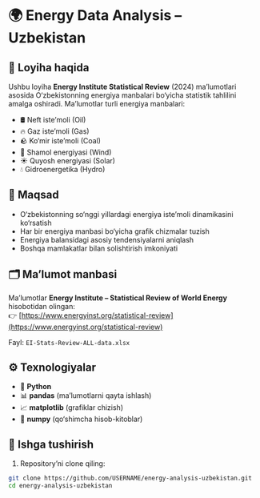 # 🌍 Energy Data Analysis – Uzbekistan  

## 📌 Loyiha haqida  
Ushbu loyiha **Energy Institute Statistical Review** (2024) ma’lumotlari asosida O‘zbekistonning energiya manbalari bo‘yicha statistik tahlilini amalga oshiradi. Ma’lumotlar turli energiya manbalari:  
- 🛢 Neft iste’moli (Oil)  
- 🔥 Gaz iste’moli (Gas)  
- 🪨 Ko‘mir iste’moli (Coal)  
- 💨 Shamol energiyasi (Wind)  
- ☀️ Quyosh energiyasi (Solar)  
- 💧 Gidroenergetika (Hydro)  

## 🎯 Maqsad  
- O‘zbekistonning so‘nggi yillardagi energiya iste’moli dinamikasini ko‘rsatish  
- Har bir energiya manbasi bo‘yicha grafik chizmalar tuzish  
- Energiya balansidagi asosiy tendensiyalarni aniqlash  
- Boshqa mamlakatlar bilan solishtirish imkoniyati  

## 🗂 Ma’lumot manbasi  
Ma’lumotlar **Energy Institute – Statistical Review of World Energy** hisobotidan olingan:  
👉 [https://www.energyinst.org/statistical-review](https://www.energyinst.org/statistical-review)  

Fayl: `EI-Stats-Review-ALL-data.xlsx`  

## ⚙️ Texnologiyalar  
- 🐍 **Python**  
- 📊 **pandas** (ma’lumotlarni qayta ishlash)  
- 📈 **matplotlib** (grafiklar chizish)  
- 🧹 **numpy** (qo‘shimcha hisob-kitoblar)  

## 🚀 Ishga tushirish  

1. Repository’ni clone qiling:  
```bash
git clone https://github.com/USERNAME/energy-analysis-uzbekistan.git
cd energy-analysis-uzbekistan
